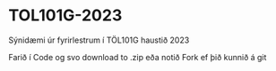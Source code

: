 # TOL101G-2023
Sýnidæmi úr fyrirlestrum í TÖL101G haustið 2023 

Farið í Code og svo download to .zip eða notið Fork ef þið kunnið á git 
